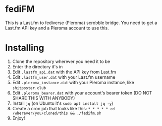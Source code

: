 # fediFM

This is a Last.fm to fediverse (Pleroma) scrobble bridge. You need to get a Last.fm API key and a Pleroma account to use this.

# Installing

1. Clone the repository wherever you need it to be
2. Enter the directory it's in
3. Edit `.lastfm_api.dat` with the API key from Last.fm
4. Edit `.lastfm_user.dat` with your Last.fm username
5. Edit `.pleroma_instance.dat` with your Pleroma instance, like `shitposter.club`
6. Edit `.pleroma_bearer.dat` with your account's bearer token (DO NOT SHARE THIS WITH ANYBODY)
7. Install `jq` (on Ubuntu it's `sudo apt install jq -y`)
8. Create a cron job that looks like this: `* * * * * cd /wherever/you/cloned/this && ./fedifm.sh`
9. Enjoy!

